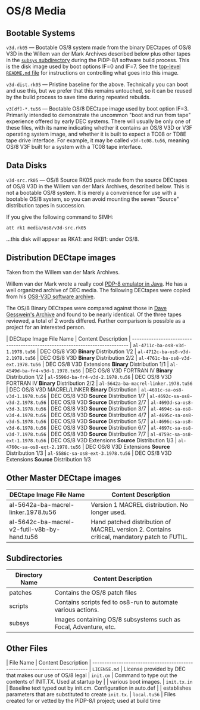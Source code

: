 # OS/8 Media


## Bootable Systems

`v3d.rk05` — Bootable OS/8 system made from the binary DECtapes
of OS/8 V3D in the Willem van der Mark Archives described below plus
other tapes in the [`subsys` subdirectory](/file/media/os8/subsys)
during the PiDP-8/I software build process. This is the disk image used
by boot options IF=0 and IF=7. See the [top-level `README.md`
file][tlrm] for instructions on controlling what goes into this image.

`v3d-dist.rk05` — Pristine baseline for the above. Technically you can
boot and use this, but we prefer that this remains untouched, so it can
be reused by the build process to save time during repeated rebuilds.

`v3[df]-*.tu56` — Bootable OS/8 DECtape image used by boot option IF=3.
Primarily intended to demonstrate the uncommon "boot and run from tape"
experience offered by early DEC systems. There will usually be only one
of these files, with its name indicating whether it contains an OS/8 V3D
or V3F operating system image, and whether it is built to expect a TC08
or TD8E tape drive interface. For example, it may be called
`v3f-tc08.tu56`, meaning OS/8 V3F built for a system with a TC08 tape
interface.


## Data Disks

`v3d-src.rk05` — OS/8 Source RK05 pack made from the source DECtapes
of OS/8 V3D in the Willem van der Mark Archives, described below. This
is not a bootable OS/8 system. It is merely a convenience for use with a
bootable OS/8 system, so you can avoid mounting the seven "Source"
distribution tapes in succession.

If you give the following command to SIMH:

    att rk1 media/os8/v3d-src.rk05
   
...this disk will appear as RKA1: and RKB1: under OS/8.


## Distribution DECtape images

Taken from the Willem van der Mark Archives.

Willem van der Mark wrote a really cool [PDP-8 emulator in Java][vdms].
He has a well organized archive of DEC media.  The following DECtapes
were copied from his [OS8-V3D software archive][vdms].

The OS/8 Binary DECtapes were compared against those in [Dave Gesswein's
Archive][dga] and found to be nearly identical.  Of the three tapes
reviewed, a total of 2 words differed. Further comparison is possible as
a project for an interested person.

| DECtape Image File Name               | Content Description
| ----------------------------------------------------------------------------
| `al-4711c-ba-os8-v3d-1.1978.tu56`     | DEC OS/8 V3D **Binary** Distribution  1/2
| `al-4712c-ba-os8-v3d-2.1978.tu56`     | DEC OS/8 V3D **Binary** Distribution  2/2
| `al-4761c-ba-os8-v3d-ext.1978.tu56`   | DEC OS/8 V3D Extensions **Binary** Distribution  1/1
| `al-4549d-ba-fr4-v3d-1.1978.tu56`     | DEC OS/8 V3D FORTRAN IV **Binary** Distribution  1/2
| `al-5596d-ba-fr4-v3d-2.1978.tu56`     | DEC OS/8 V3D FORTRAN IV **Binary** Distribution  2/2
| `al-5642a-ba-macrel-linker.1978.tu56` | DEC OS/8 V3D MACREL/LINKER **Binary** Distribution 
| `al-4691c-sa-os8-v3d-1.1978.tu56`     | DEC OS/8 V3D **Source** Distribution  1/7
| `al-4692c-sa-os8-v3d-2.1978.tu56`     | DEC OS/8 V3D **Source** Distribution  2/7
| `al-4693d-sa-os8-v3d-3.1978.tu56`     | DEC OS/8 V3D **Source** Distribution  3/7
| `al-4694c-sa-os8-v3d-4.1978.tu56`     | DEC OS/8 V3D **Source** Distribution  4/7
| `al-4695c-sa-os8-v3d-5.1978.tu56`     | DEC OS/8 V3D **Source** Distribution  5/7
| `al-4696c-sa-os8-v3d-6.1978.tu56`     | DEC OS/8 V3D **Source** Distribution  6/7
| `al-4697c-sa-os8-v3d-7.1978.tu56`     | DEC OS/8 V3D **Source** Distribution  7/7
| `al-4759c-sa-os8-ext-1.1978.tu56`     | DEC OS/8 V3D Extensions **Source** Distribution  1/3
| `al-4760c-sa-os8-ext-2.1978.tu56`     | DEC OS/8 V3D Extensions **Source** Distribution  1/3
| `al-5586c-sa-os8-ext-3.1978.tu56`     | DEC OS/8 V3D Extensions **Source** Distribution  1/3

## Other Master DECtape images

| DECtape Image File Name                       | Content Description
| ----------------------------------------------|------------------------------
| al-5642a-ba-macrel-linker.1978.tu56           | Version 1 MACREL distribution. No longer used.
| al-5642c-ba-macrel-v2-futil-v8b-by-hand.tu56  | Hand patched distribution of MACREL version 2. Contains critical, mandatory patch to FUTIL.

## Subdirectories

| Directory Name  | Content Description
| ----------------|------------------------------------------------------------
| patches     | Contains the OS/8 patch files
| scripts     | Contains scripts fed to os8-run to automate various actions.
| subsys      | Images containing OS/8 subsystems such as Focal, Adventure, etc.

## Other Files

| File Name       | Content Description
| ----------------------------------------------------------------------------
| `LICENSE.md`    | License provided by DEC that makes our use of OS/8 legal
| `init.cm`   | Command to type out the contents of INIT.TX. Used at startup by
|         | various boot images.
| `init.tx.in`    | Baseline text typed out by init.cm.  Configuration in auto.def
|         | establishes parameters that are substituted to create `init.tx`.
| `local.tu56`    | Files created for or vetted by the PiDP-8/I project; used at build time

[dga]:  http://www.pdp8online.com/images/images/misc_dectapes.shtml
[tlrm]: /doc/trunk/README.md
[vdms]: http://vandermark.ch/pdp8/index.php?n=OS8.OS8-V3D
[vdma]: http://vandermark.ch/pdp8/index.php
